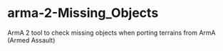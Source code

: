 # arma-2-Missing_Objects
ArmA 2 tool to check missing objects when porting terrains from ArmA (Armed Assault)
